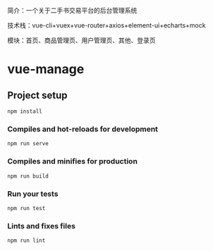 简介：一个关于二手书交易平台的后台管理系统

技术栈：vue-cli+vuex+vue-router+axios+element-ui+echarts+mock

模块：首页、商品管理页、用户管理页、其他、登录页


# vue-manage

## Project setup
```
npm install
```

### Compiles and hot-reloads for development
```
npm run serve
```

### Compiles and minifies for production
```
npm run build
```

### Run your tests
```
npm run test
```

### Lints and fixes files
```
npm run lint
```
